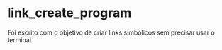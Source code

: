 # link_create_program
Foi escrito com o objetivo de criar links simbólicos sem precisar usar o terminal.
